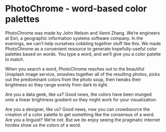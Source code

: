 # PhotoChrome - word-based color palettes

PhotoChrome was made by John Nelson and Vanni Zhang. We’re engineers at Esri, a geographic information systems software company. In the evenings, we can’t help ourselves cobbling together stuff like this. We made PhotoChrome as a convenient resource to generate hopefully-useful color palettes based on words. You type a word, and we’ll give you a color palette to match.

When you search a word, PhotoChrome reaches out to the beautiful Unsplash image service, smashes together all of the resulting photos, picks out the predominant colors from the photo soup, then tweaks their brightness so they range evenly from dark to light.

Are you a data geek, like us? Good news, the colors have been munged onto a linear brightness gradient so they might work for your visualization.

Are you a designer, like us? Good news, now you can crowdsource the creation of a color palette to get something like the consensus of a word. Are you a linguist? We’re not. But we do enjoy seeing the pragmatic internet hordes show us the colors of a word.

